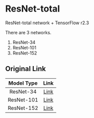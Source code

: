 # ResNet-total
ResNet-total network + TensorFlow r2.3

There are 3 networks.
1) ResNet-34
2) ResNet-101
3) ResNet-152

## Original Link
|Model Type|Link|
|:-----------:|:-----------:|
|ResNet-34|[Link](https://github.com/bolero2/DeepLearning-dc/tree/master/tf2/ResNet-34-tf2)|
|ResNet-101|[Link](https://github.com/bolero2/DeepLearning-dc/tree/master/tf2/ResNet-101-tf2)|
|ResNet-152|[Link](https://github.com/bolero2/DeepLearning-dc/tree/master/tf2/ResNet-152-tf2)|
